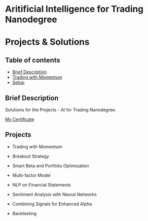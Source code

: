 # Aritificial Intelligence for Trading Nanodegree 

# Projects & Solutions

## Table of contents
* [Brief Description](#brief-description)
* [Trading with Momentum](#trading-momentum)
* [Setup](#setup)

## Brief Description

Solutions for the Projects - AI for Trading Nanodegree.

[My Certificate](https://confirm.udacity.com/KZ9E4ZVH)

## Projects

* Trading with Momentum

* Breakout Strategy

* Smart Beta and Portfolio Optimization

* Multi-factor Model

* NLP on Financial Statements

* Sentiment Analysis with Neural Networks

* Combining Signals for Enhanced Alpha

* Backtesting